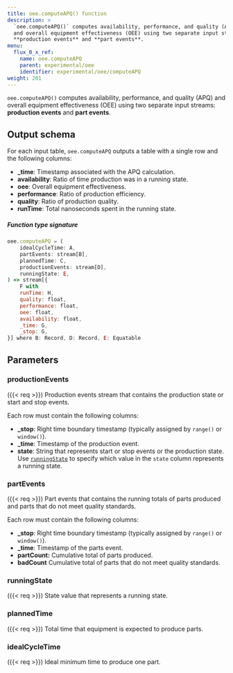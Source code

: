 ```yaml
---
title: oee.computeAPQ() function
description: >
  `oee.computeAPQ()` computes availability, performance, and quality (APQ)
  and overall equipment effectiveness (OEE) using two separate input streams:
  **production events** and **part events**.
menu:
  flux_0_x_ref:
    name: oee.computeAPQ
    parent: experimental/oee
    identifier: experimental/oee/computeAPQ
weight: 201
---
```


<!------------------------------------------------------------------------------

IMPORTANT: This page was generated from comments in the Flux source code. Any
edits made directly to this page will be overwritten the next time the
documentation is generated. 

To make updates to this documentation, update the function comments above the
function definition in the Flux source code:

https://github.com/influxdata/flux/blob/master/stdlib/experimental/oee/oee.flux#L94-L147

Contributing to Flux: https://github.com/influxdata/flux#contributing
Fluxdoc syntax: https://github.com/influxdata/flux/blob/master/docs/fluxdoc.md

------------------------------------------------------------------------------->

`oee.computeAPQ()` computes availability, performance, and quality (APQ)
and overall equipment effectiveness (OEE) using two separate input streams:
**production events** and **part events**.

## Output schema
For each input table, `oee.computeAPQ` outputs a table with a single row and
the following columns:

- **_time**: Timestamp associated with the APQ calculation.
- **availability**: Ratio of time production was in a running state.
- **oee**: Overall equipment effectiveness.
- **performance**: Ratio of production efficiency.
- **quality**: Ratio of production quality.
- **runTime**: Total nanoseconds spent in the running state.

##### Function type signature

```js
oee.computeAPQ = (
    idealCycleTime: A,
    partEvents: stream[B],
    plannedTime: C,
    productionEvents: stream[D],
    runningState: E,
) => stream[{
    F with
    runTime: H,
    quality: float,
    performance: float,
    oee: float,
    availability: float,
    _time: G,
    _stop: G,
}] where B: Record, D: Record, E: Equatable
```

## Parameters

### productionEvents
({{< req >}})
Production events stream that contains the production
state or start and stop events.

Each row must contain the following columns:
- **_stop**: Right time boundary timestamp (typically assigned by `range()` or `window()`).
- **_time**: Timestamp of the production event.
- **state**: String that represents start or stop events or the production state.
Use [`runningState`](#runningstate) to specify which value in the `state`
column represents a running state.

### partEvents
({{< req >}})
Part events that contains the running totals of parts produced and
parts that do not meet quality standards.

Each row must contain the following columns:
- **_stop**: Right time boundary timestamp (typically assigned by
`range()` or `window()`).
- **_time**: Timestamp of the parts event.
- **partCount:** Cumulative total of parts produced.
- **badCount** Cumulative total of parts that do not meet quality standards.

### runningState
({{< req >}})
State value that represents a running state.



### plannedTime
({{< req >}})
Total time that equipment is expected to produce parts.



### idealCycleTime
({{< req >}})
Ideal minimum time to produce one part.



